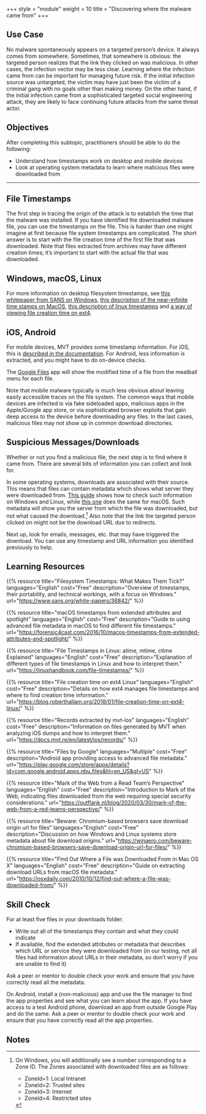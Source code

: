 +++
style = "module"
weight = 10
title = "Discovering where the malware came from"
+++

## Use Case

No malware spontaneously appears on a targeted person’s device. It always comes from somewhere. Sometimes, that somewhere is obvious: the targeted person realizes that the link they clicked on was malicious. In other cases, the infection vector may be less clear. Learning where the infection came from can be important for managing future risk. If the initial infection source was untargeted, the victim may have just been the victim of a criminal gang with no goals other than making money. On the other hand, if the initial infection came from a sophisticated targeted social engineering attack, they are likely to face continuing future attacks from the same threat actor.

## Objectives

After completing this subtopic, practitioners should be able to do the following:

- Understand how timestamps work on desktop and mobile devices
- Look at operating system metadata to learn where malicious files were downloaded from

---

## File Timestamps

The first step in tracing the origin of the attack is to establish the time that the malware was installed. If you have identified the downloaded malware file, you can use the timestamps on the file. This is harder than one might imagine at first because file system timestamps are complicated. The short answer is to start with the file creation time of the first file that was downloaded. Note that files extracted from archives may have different creation times; it’s important to start with the actual file that was downloaded.

## Windows, macOS, Linux

For more information on desktop filesystem timestamps, see [this whitepaper from SANS on Windows](https://www.sans.org/white-papers/36842/), [this description of the near-infinite time stamps on MacOS](https://forensic4cast.com/2016/10/macos-timestamps-from-extended-attributes-and-spotlight/), [this description of linux timestamps](https://linuxhandbook.com/file-timestamps/) and [a way of viewing file creation time on ext4](https://blog.roberthallam.org/2018/01/file-creation-time-on-ext4-linux/).

## iOS, Android

For mobile devices, MVT provides some timestamp information. For iOS, this is [described in the documentation](https://docs.mvt.re/en/latest/ios/records/). For Android, less information is extracted, and you might have to do on-device checks.

The [Google Files](https://play.google.com/store/apps/details?id=com.google.android.apps.nbu.files&hl=en_US&gl=US) app will show the modified time of a file from the meatball menu for each file.

Note that mobile malware typically is much less obvious about leaving easily accessible traces on the file system. The common ways that mobile devices are infected is via fake sideloaded apps, malicious apps in the Apple/Google app store, or via sophisticated browser exploits that gain deep access to the device before downloading any files. In the last cases, malicious files may not show up in common download directories.

## Suspicious Messages/Downloads

Whether or not you find a malicious file, the next step is to find where it came from. There are several bits of information you can collect and look for.

In some operating systems, downloads are associated with their source. This means that files can contain metadata which shows what server they were downloaded from. [This guide](https://winaero.com/beware-chromium-based-browsers-save-download-origin-url-for-files/#:~:text=To%20Find%20Origin%20URL%20For%20File%20Downloaded%20with,the%20following%20command%3A%20Get-Content%20%22file%20name%22%20-Stream%20Zone.Identifier.) shows how to check such information on Windows and Linux, while [this one](https://osxdaily.com/2010/10/12/find-out-where-a-file-was-downloaded-from/) does the same for macOS. Such metadata will show you the server from which the file was downloaded, but not what caused the download.[^1] Also note that the link the targeted person clicked on might not be the download URL due to redirects.

Next up, look for emails, messages, etc. that may have triggered the download. You can use any timestamp and URL information you identified previously to help.

## Learning Resources

{{% resource title="Filesystem Timestamps: What Makes Them Tick?" languages="English" cost="Free" description="Overview of timestamps, their portability, and technical workings, with a focus on Windows." url="https://www.sans.org/white-papers/36842/" %}}

{{% resource title="macOS timestamps from extended attributes and spotlight" languages="English" cost="Free" description="Guide to using advanced file metadata in macOS to find different file timestamps." url="https://forensic4cast.com/2016/10/macos-timestamps-from-extended-attributes-and-spotlight/" %}}

{{% resource title="File Timestamps in Linux: atime, mtime, ctime Explained" languages="English" cost="Free" description="Explanation of different types of file timestamps in Linux and how to interpret them." url="https://linuxhandbook.com/file-timestamps/" %}}

{{% resource title="File creation time on ext4 Linux" languages="English" cost="Free" description="Details on how ext4 manages file timestamps and where to find creation time information." url="https://blog.roberthallam.org/2018/01/file-creation-time-on-ext4-linux/" %}}

{{% resource title="Records extracted by mvt-ios" languages="English" cost="Free" description="Information on files generated by MVT when analyzing iOS dumps and how to interpret them." url="https://docs.mvt.re/en/latest/ios/records/" %}}

{{% resource title="Files by Google" languages="Multiple" cost="Free" description="Android app providing access to advanced file metadata." url="https://play.google.com/store/apps/details?id=com.google.android.apps.nbu.files&hl=en_US&gl=US" %}}

{{% resource title="Mark of the Web from a Read Team’s Perspective" languages="English" cost="Free" description="Introduction to Mark of the Web, indicating files downloaded from the web requiring special security considerations." url="https://outflank.nl/blog/2020/03/30/mark-of-the-web-from-a-red-teams-perspective/" %}}

{{% resource title="Beware: Chromium-based browsers save download origin url for files" languages="English" cost="Free" description="Discussion on how Windows and Linux systems store metadata about file download origins." url="https://winaero.com/beware-chromium-based-browsers-save-download-origin-url-for-files/" %}}

{{% resource title="Find Out Where a File was Downloaded From in Mac OS X" languages="English" cost="Free" description="Guide on extracting download URLs from macOS file metadata." url="https://osxdaily.com/2010/10/12/find-out-where-a-file-was-downloaded-from/" %}}

## Skill Check

For at least five files in your downloads folder:

- Write out all of the timestamps they contain and what they could indicate
- If available, find the extended attributes or metadata that describes which URL or service they were downloaded from (in our testing, not all files had information about URLs in their metadata, so don’t worry if you are unable to find it)

Ask a peer or mentor to double check your work and ensure that you have correctly read all the metadata.

On Android, install a (non-malicious) app and use the file manager to find the app properties and see what you can learn about the app. If you have access to a test Android phone, download an app from outside Google Play and do the same. Ask a peer or mentor to double check your work and ensure that you have correctly read all the app properties.

## Notes

[^1]:
    On Windows, you will additionally see a number corresponding to a Zone ID. The Zones associated with downloaded files are as follows:

    - ZoneId=1: Local Intranet
    - ZoneId=2: Trusted sites
    - ZoneId=3: Internet
    - ZoneId=4: Restricted sites
